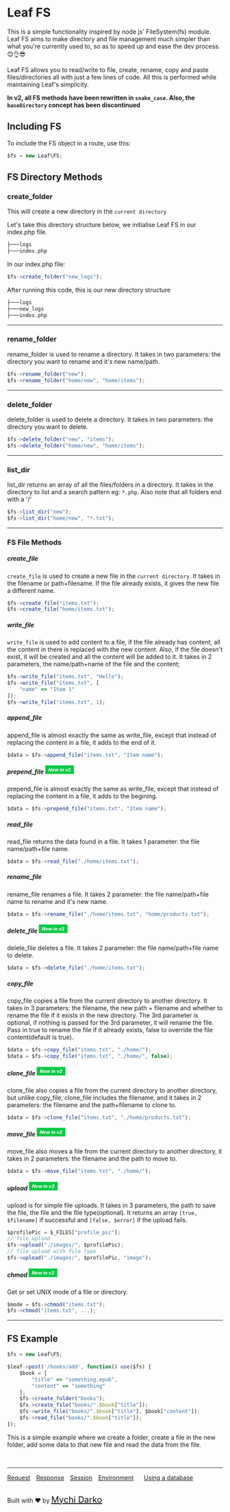 # Leaf FS

This is a simple functionality inspired by node js' FileSystem(fs) module. Leaf FS aims to make directory and file management much simpler than what you're currently used to, so as to speed up and ease the dev process.😊👌😎

Leaf FS allows you to read/write to file, create, rename, copy and paste files/directories all with just a few lines of code. All this is performed while maintaining Leaf's simplicity.

**In v2, all FS methods have been rewritten in `snake_case`. Also, the `baseDirectory` concept has been discontinued**

## Including FS

To include the FS object in a route, use this:

```js
$fs = new Leaf\FS;
```

## FS Directory Methods

### create_folder

This will create a new directory in the `current directory`

Let's take this directory structure below, we initialise Leaf FS in our index.php file.

```bash
├───logs
├───index.php
```

In our index.php file:

```js
$fs->create_folder("new_logs");
```

After running this code, this is our new directory structure

```bash
├───logs
├───new_logs
├───index.php
```

<hr>

### rename_folder

rename_folder is used to rename a directory. It takes in two parameters: the directory you want to rename and it's new name/path.

```js
$fs->rename_folder("new");
$fs->rename_folder("home/new", "home/items");
```

<hr>

### delete_folder

delete_folder is used to delete a directory. It takes in two parameters: the directory you want to delete.

```js
$fs->delete_folder("new", "items");
$fs->delete_folder("home/new", "home/items");
```

<hr>

### list_dir

list_dir returns an array of all the files/folders in a directory. It takes in the directory to list and a search pattern eg: `*.php`. Also note that all folders end with a '/'

```js
$fs->list_dir("new");
$fs->list_dir("home/new", "*.txt");
```

<hr>

### FS File Methods

##### create_file

`create_file` is used to create a new file in the `current directory`. It takes in the filename or path+filename. If the file already exists, it gives the new file a different name.

```js
$fs->create_file("items.txt");
$fs->create_file("home/items.txt");
```

##### write_file

`write_file` is used to add content to a file, if the file already has content, all the content in there is replaced with the new content. Also, if the file doesn't exist, it will be created and all the content will be added to it. It takes in 2 parameters, the name/path+name of the file and the content;

```js
$fs->write_file("items.txt", "Hello");
$fs->write_file("items.txt", [
  	"name" => "Item 1"
]);
$fs->write_file("items.txt", 1);
```

##### append_file

append_file is almost exactly the same as write_file, except that instead of replacing the content in a file, it adds to the end of it.

```js
$data = $fs->append_file("items.txt", "Item name");
```

##### prepend_file <sup><span style="background: rgb(11, 200, 70); color: white; padding: 3px 7px; font-size: 11px;">New in v2</span></sup>

prepend_file is almost exactly the same as write_file, except that instead of replacing the content in a file, it adds to the begining.

```js
$data = $fs->prepend_file("items.txt", "Item name");
```

##### read_file

read_file returns the data found in a file. It takes 1 parameter: the file name/path+file name.

```js
$data = $fs->read_file("./home/items.txt");
```

##### rename_file

rename_file renames a file. It takes 2 parameter: the file name/path+file name to rename and it's new name.

```js
$data = $fs->rename_file("./home/items.txt", "home/products.txt");
```

##### delete_file <sup><span style="background: rgb(11, 200, 70); color: white; padding: 3px 7px; font-size: 11px;">New in v2</span></sup>

delete_file deletes a file. It takes 2 parameter: the file name/path+file name to delete.

```js
$data = $fs->delete_file("./home/items.txt");
```

##### copy_file

copy_file copies a file from the current directory to another directory. It takes in 3 parameters: the filename, the new path + filename and whether to rename the file if it exists in the new directory. The 3rd parameter is optional, if nothing is passed for the 3rd parameter, it will rename the file. Pass in true to rename the file if it already exists, false to override the file content(default is true).

```js
$data = $fs->copy_file("items.txt", "./home/");
$data = $fs->copy_file("items.txt", "./home/", false);
```

##### clone_file <sup><span style="background: rgb(11, 200, 70); color: white; padding: 3px 7px; font-size: 11px;">New in v2</span></sup>

clone_file also copies a file from the current directory to another directory, but unlike copy_file, clone_file includes the filename, and it takes in 2 parameters: the filename and the path+filename to clone to.

```js
$data = $fs->clone_file("items.txt", "./home/products.txt");
```

##### move_file <sup><span style="background: rgb(11, 200, 70); color: white; padding: 3px 7px; font-size: 11px;">New in v2</span></sup>

move_file also moves a file from the current directory to another directory, it takes in 2 parameters: the filename and the path to move to.

```js
$data = $fs->move_file("items.txt", "./home/");
```

##### upload <sup><span style="background: rgb(11, 200, 70); color: white; padding: 3px 7px; font-size: 11px;">New in v2</span></sup>

upload is for simple file uploads. It takes in 3 parameters, the path to save the file, the file and the file type(optional). It returns an array `[true, $filename]` if successful and `[false, $error]` if the upload fails.

```js
$profilePic = $_FILES["profile_pic"];
// file upload
$fs->upload("./images/", $profilePic);
// file upload with file type
$fs->upload("./images/", $profilePic, "image");
```

##### chmod <sup><span style="background: rgb(11, 200, 70); color: white; padding: 3px 7px; font-size: 11px;">New in v2</span></sup>

Get or set UNIX mode of a file or directory.

```js
$mode = $fs->chmod("items.txt");
$fs->chmod("items.txt", ...);
```

<!-- ##### link <sup><span style="background: rgb(11, 200, 70); color: white; padding: 3px 7px; font-size: 11px;">New in v2</span></sup>
Create a symlink to the target file or directory. On Windows, a hard link is created if the target is a file.

```js
$mode = $fs->link("items.txt", "");
``` -->

<hr>

## FS Example

```js
$fs = new Leaf\FS;

$leaf->post('/books/add', function() use($fs) {
	$book = [
		"title" => "something.epub",
		"content" => "something"
	];
	$fs->create_folder("books");
	$fs->create_file("books/".$book["title"]);
	$fs->write_file("books/".$book["title"], $book["content"]);
	$fs->read_file("books/".$book["title"]);
});
```

This is a simple example where we create a folder, create a file in the new folder, add some data to that new file and read the data from the file.

<br>
<hr>

<a href="#/2.0/http/request" style="margin: 0px">Request</a>
<a href="#/2.0/http/response" style="margin: 0px 10px;">Response</a>
<a href="#/2.0/http/session" style="margin: 0px; 10px;">Session</a>
<a href="#/2.0/environment" style="margin: 0px 10px;">Environment</a>
<a href="#/2.0/database" style="margin: 0px 10px;">Using a database</a>

<br>
Built with ❤ by <a href="https://mychi.netlify.com" style="font-size: 20px; color: #111;" target="_blank">Mychi Darko</a>